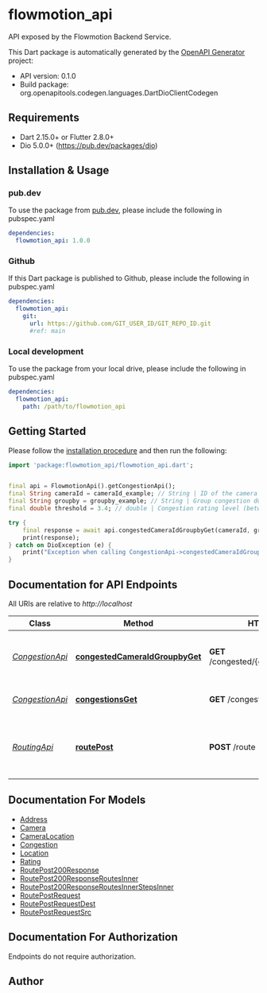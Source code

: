 # flowmotion_api
API exposed by the Flowmotion Backend Service.

This Dart package is automatically generated by the [OpenAPI Generator](https://openapi-generator.tech) project:

- API version: 0.1.0
- Build package: org.openapitools.codegen.languages.DartDioClientCodegen

## Requirements

* Dart 2.15.0+ or Flutter 2.8.0+
* Dio 5.0.0+ (https://pub.dev/packages/dio)

## Installation & Usage

### pub.dev
To use the package from [pub.dev](https://pub.dev), please include the following in pubspec.yaml
```yaml
dependencies:
  flowmotion_api: 1.0.0
```

### Github
If this Dart package is published to Github, please include the following in pubspec.yaml
```yaml
dependencies:
  flowmotion_api:
    git:
      url: https://github.com/GIT_USER_ID/GIT_REPO_ID.git
      #ref: main
```

### Local development
To use the package from your local drive, please include the following in pubspec.yaml
```yaml
dependencies:
  flowmotion_api:
    path: /path/to/flowmotion_api
```

## Getting Started

Please follow the [installation procedure](#installation--usage) and then run the following:

```dart
import 'package:flowmotion_api/flowmotion_api.dart';


final api = FlowmotionApi().getCongestionApi();
final String cameraId = cameraId_example; // String | ID of the camera to retrieve congestion duration for
final String groupby = groupby_example; // String | Group congestion duration by hour or day
final double threshold = 3.4; // double | Congestion rating level (between 0 and 1) that is considered \"congested\"

try {
    final response = await api.congestedCameraIdGroupbyGet(cameraId, groupby, threshold);
    print(response);
} catch on DioException (e) {
    print("Exception when calling CongestionApi->congestedCameraIdGroupbyGet: $e\n");
}

```

## Documentation for API Endpoints

All URIs are relative to *http://localhost*

Class | Method | HTTP request | Description
------------ | ------------- | ------------- | -------------
[*CongestionApi*](doc/CongestionApi.md) | [**congestedCameraIdGroupbyGet**](doc/CongestionApi.md#congestedcameraidgroupbyget) | **GET** /congested/{camera_id}/{groupby} | Retrieve congestion duration for a specific camera
[*CongestionApi*](doc/CongestionApi.md) | [**congestionsGet**](doc/CongestionApi.md#congestionsget) | **GET** /congestions | Retrieve congestion data
[*RoutingApi*](doc/RoutingApi.md) | [**routePost**](doc/RoutingApi.md#routepost) | **POST** /route | Retrieve recommended routes between source and destination


## Documentation For Models

 - [Address](doc/Address.md)
 - [Camera](doc/Camera.md)
 - [CameraLocation](doc/CameraLocation.md)
 - [Congestion](doc/Congestion.md)
 - [Location](doc/Location.md)
 - [Rating](doc/Rating.md)
 - [RoutePost200Response](doc/RoutePost200Response.md)
 - [RoutePost200ResponseRoutesInner](doc/RoutePost200ResponseRoutesInner.md)
 - [RoutePost200ResponseRoutesInnerStepsInner](doc/RoutePost200ResponseRoutesInnerStepsInner.md)
 - [RoutePostRequest](doc/RoutePostRequest.md)
 - [RoutePostRequestDest](doc/RoutePostRequestDest.md)
 - [RoutePostRequestSrc](doc/RoutePostRequestSrc.md)


## Documentation For Authorization

Endpoints do not require authorization.


## Author



